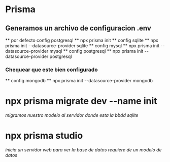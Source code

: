 # Prisma
## Generamos un archivo de configuracion .env
** por defecto config postgresql **
npx prisma init
** config sqlite **
npx prisma init --datasource-provider sqlite
** config mysql **
npx prisma init --datasource-provider mysql
** config postgresql **
npx prisma init --datasource-provider postgresql
### Chequear que este bien configurado
** config mongodb **
npx prisma init --datasource-provider mongodb

# npx prisma migrate dev --name init
*migramos nuestro modelo al servidor donde esta la bbdd sqlite*

# npx prisma studio
*inicia un servidor web para ver la base de datos*
*requiere de un modelo de datos*

